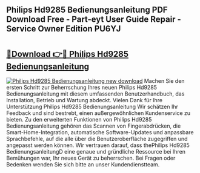 ## Philips Hd9285 Bedienungsanleitung PDF Download Free - Part-eyt User Guide Repair - Service Owner Edition PU6YJ

# <h2><a href="http://df59qp.blite.top/?on=Philips+Hd9285+Bedienungsanleitung">🔗Download 👉🔴 Philips Hd9285 Bedienungsanleitung</a></h2>

[![Philips Hd9285 Bedienungsanleitung new download](https://i.imgur.com/lujVjoI.png)](http://df59qp.blite.top/?on=Philips+Hd9285+Bedienungsanleitung)
Machen Sie den ersten Schritt zur Beherrschung Ihres neuen Philips Hd9285 Bedienungsanleitung mit diesem umfassenden Benutzerhandbuch, das Installation, Betrieb und Wartung abdeckt. Vielen Dank für Ihre Unterstützung Philips Hd9285 Bedienungsanleitung Wir schätzen Ihr Feedback und sind bestrebt, einen außergewöhnlichen Kundenservice zu bieten. Zu den erweiterten Funktionen von Philips Hd9285 Bedienungsanleitung gehören das Scannen von Fingerabdrücken, die Smart-Home-Integration, automatische Software-Updates und anpassbare Sprachbefehle, auf die alle über die Benutzeroberfläche zugegriffen und angepasst werden können. Wir vertrauen darauf, dass thePhilips Hd9285 BedienungsanleitungD eine genaue und gründliche Ressource bei Ihren Bemühungen war, Ihr neues Gerät zu beherrschen. Bei Fragen oder Bedenken wenden Sie sich bitte an unser Kundendienstteam.
